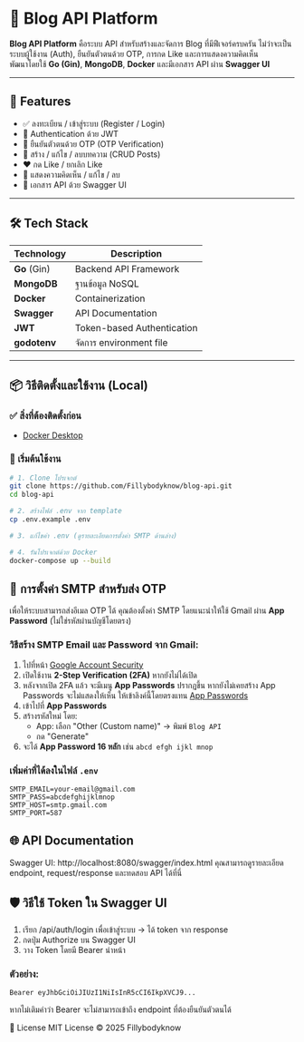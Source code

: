 # 📘 Blog API Platform

**Blog API Platform** คือระบบ API สำหรับสร้างและจัดการ Blog ที่มีฟีเจอร์ครบครัน ไม่ว่าจะเป็นระบบผู้ใช้งาน (Auth), ยืนยันตัวตนด้วย OTP, การกด Like และการแสดงความคิดเห็น  
พัฒนาโดยใช้ **Go (Gin)**, **MongoDB**, **Docker** และมีเอกสาร API ผ่าน **Swagger UI**

---

## 🚀 Features

- ✅ ลงทะเบียน / เข้าสู่ระบบ (Register / Login)
- 🔐 Authentication ด้วย JWT
- 🔑 ยืนยันตัวตนด้วย OTP (OTP Verification)
- 📝 สร้าง / แก้ไข / ลบบทความ (CRUD Posts)
- ❤️ กด Like / ยกเลิก Like
- 💬 แสดงความคิดเห็น / แก้ไข / ลบ
- 📖 เอกสาร API ด้วย Swagger UI

---

## 🛠️ Tech Stack

| Technology          | Description              |
|---------------------|--------------------------|
| **Go** (Gin)        | Backend API Framework    |
| **MongoDB**         | ฐานข้อมูล NoSQL         |
| **Docker**          | Containerization         |
| **Swagger**         | API Documentation        |
| **JWT**             | Token-based Authentication |
| **godotenv**        | จัดการ environment file |

---

## 📦 วิธีติดตั้งและใช้งาน (Local)

### ✅ สิ่งที่ต้องติดตั้งก่อน

- [Docker Desktop](https://www.docker.com/products/docker-desktop)

### 🧪 เริ่มต้นใช้งาน

```bash
# 1. Clone โปรเจกต์
git clone https://github.com/Fillybodyknow/blog-api.git
cd blog-api

# 2. สร้างไฟล์ .env จาก template
cp .env.example .env

# 3. แก้ไขค่า .env (ดูรายละเอียดการตั้งค่า SMTP ด้านล่าง)

# 4. รันโปรเจกต์ด้วย Docker
docker-compose up --build
```

## 📧 การตั้งค่า SMTP สำหรับส่ง OTP

เพื่อให้ระบบสามารถส่งอีเมล OTP ได้ คุณต้องตั้งค่า SMTP โดยแนะนำให้ใช้ Gmail ผ่าน **App Password** (ไม่ใช่รหัสผ่านบัญชีโดยตรง)

### วิธีสร้าง SMTP Email และ Password จาก Gmail:

1. ไปที่หน้า [Google Account Security](https://myaccount.google.com/security)
2. เปิดใช้งาน **2-Step Verification (2FA)** หากยังไม่ได้เปิด
3. หลังจากเปิด 2FA แล้ว จะมีเมนู **App Passwords** ปรากฏขึ้น หากยังไม่เคยสร้าง App Passwords จะไม่แสดงให้เห็น ให้เข้าลิงค์นี้โดยตรงแทน [App Passwords](https://myaccount.google.com/apppasswords)
4. เข้าไปที่ **App Passwords**
5. สร้างรหัสใหม่ โดย:
   - App: เลือก "Other (Custom name)" → พิมพ์ `Blog API`
   - กด "Generate"
6. จะได้ **App Password 16 หลัก** เช่น `abcd efgh ijkl mnop`

### เพิ่มค่าที่ได้ลงในไฟล์ `.env`

```env
SMTP_EMAIL=your-email@gmail.com
SMTP_PASS=abcdefghijklmnop
SMTP_HOST=smtp.gmail.com
SMTP_PORT=587
```

## 🌐 API Documentation
Swagger UI: http://localhost:8080/swagger/index.html
คุณสามารถดูรายละเอียด endpoint, request/response และทดสอบ API ได้ที่นี่

## 🛡 วิธีใช้ Token ใน Swagger UI
1. เรียก /api/auth/login เพื่อเข้าสู่ระบบ → ได้ token จาก response
2. กดปุ่ม Authorize บน Swagger UI
3. วาง Token โดยมี Bearer นำหน้า

### ตัวอย่าง:

```Authorize
Bearer eyJhbGciOiJIUzI1NiIsInR5cCI6IkpXVCJ9...
```
หากไม่เติมคำว่า Bearer จะไม่สามารถเข้าถึง endpoint ที่ต้องยืนยันตัวตนได้

📄 License
MIT License © 2025 Fillybodyknow

